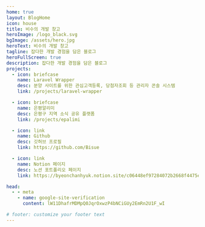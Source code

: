 ```yaml
---
home: true
layout: BlogHome
icon: house
title: 비수의 개발 창고
heroImage: /logo_black.svg
bgImage: /assets/hero.jpg
heroText: 비수의 개발 창고
tagline: 잡다한 개발 경험을 담은 블로그
heroFullScreen: true
description: 잡다한 개발 경험을 담은 블로그
projects:
  - icon: briefcase
    name: Laravel Wrapper
    desc: 분양 사이트를 위한 관심고객등록, 당첨자조회 등 관리자 콘솔 시스템
    link: /projects/laravel-wrapper

  - icon: briefcase
    name: 은평알리미
    desc: 은평구 지역 소식 공유 플랫폼
    link: /projects/epalimi

  - icon: link
    name: Github
    desc: 깃허브 프로필
    link: https://github.com/Bisue

  - icon: link
    name: Notion 페이지
    desc: 노션 포트폴리오 페이지
    link: https://byeonchanhyuk.notion.site/c06448ef97284072b2668f4475e13e98?pvs=4

head:
  - - meta
    - name: google-site-verification
      content: lW11DhafrMDMpQ0JqrOxwzP4bNCiGUy2EmRn2U1F_wI

# footer: customize your footer text
---
```

